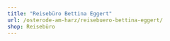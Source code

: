 ```yaml
---
title: "Reisebüro Bettina Eggert"
url: /osterode-am-harz/reisebuero-bettina-eggert/
shop: Reisebüro
---
```

